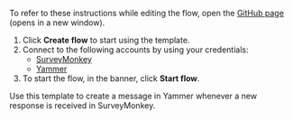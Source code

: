 To refer to these instructions while editing the flow, open the [GitHub page](https://github.com/ot4i/app-connect-templates/tree/master/resources/markdown/Create%20a%20message%20in%20Yammer%20when%20a%20new%20response%20is%20received%20in%20SurveyMonkey_instructions.md) (opens in a new window).

1. Click **Create flow** to start using the template.
2. Connect to the following accounts by using your credentials:
   - [SurveyMonkey](https://www.ibm.com/docs/en/app-connect/containers_cd?topic=apps-surveymonkey) 
   - [Yammer](https://www.ibm.com/docs/en/app-connect/containers_cd?topic=apps-yammer)
3. To start the flow, in the banner, click **Start flow**.

Use this template to create a message in Yammer whenever a new response is received in SurveyMonkey.




